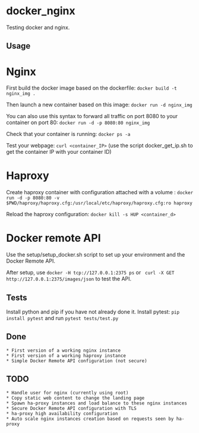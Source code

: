 docker_nginx
============

Testing docker and nginx.

## Usage

# Nginx

First build the docker image based on the dockerfile: `docker build -t nginx_img .`

Then launch a new container based on this image: `docker run -d nginx_img`

You can also use this syntax to forward all traffic on port 8080 to your container on port 80: `docker run -d -p 8080:80 nginx_img`

Check that your container is running: `docker ps -a`

Test your webpage: `curl <container_IP>` (use the script docker_get_ip.sh to get the container IP with your container ID)

# Haproxy

Create haproxy container with configuration attached with a volume :
`docker run -d -p 8080:80 -v $PWD/haproxy/haproxy.cfg:/usr/local/etc/haproxy/haproxy.cfg:ro haproxy`

Reload the haproxy configuration: `docker kill -s HUP <container_d>`

# Docker remote API

Use the setup/setup_docker.sh script to set up your environment and the Docker Remote API.

After setup, use `docker -H tcp://127.0.0.1:2375 ps` or ` curl -X GET http://127.0.0.1:2375/images/json` to test the API. 

## Tests

Install python and pip if you have not already done it.
Install pytest: `pip install pytest` and run `pytest tests/test.py`


## Done

    * First version of a working nginx instance
    * First version of a working haproxy instance
    * Simple Docker Remote API configuration (not secure)

## TODO

    * Handle user for nginx (currently using root)
    * Copy static web content to change the landing page
    * Spawn ha-proxy instances and load balance to these nginx instances
    * Secure Docker Remote API configuration with TLS
    * ha-proxy high availability configuration
    * Auto scale nginx instances creation based on requests seen by ha-proxy
